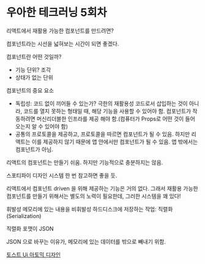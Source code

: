 # 우아한 테크러닝 5회차

리액트에서 재활용 가능한 컴포넌트를 만드려면?

컴포넌트라는 시선을 넓혀보는 시간이 되면 좋겠다.



컴포넌트란 어떤 것일까?

* 기능 단위? 조각
* 상태가 없는 단위



컴포넌트의 중요 요소

* 독립성: 코드 없이 끼어들 수 있는가? 극한의 재활용성
  코드로서 삽입하는 것이 아니라, 코드를 열지 못하는 형태일 때, 해당 기능을 사용할 수 있어야 함.
  컴포넌트가 작동하려면 머신리더블한 인프라를 제공 해야 함.(컴퓨터가 Props로 어떤 것이 들어오는지 알 수 있어야 함)
* 공통의 프로토콜을 제공하고, 프로토콜을 따르면 컴포넌트가 될 수 있음. 하지만 리액트는 이를 제공하지 않기 때문에 앱 안에서만 컴포넌트가 될 수 있음. 앱 밖에서는 컴포넌트가 아님.



리액트의 컴포넌트는 만들기 쉬움. 하지만 기능적으로 충분하지는 않음.



스포티파이 디자인 시스템 한 번 참고하면 좋을 듯.



리액트에서 컴포넌트 driven 을 위해 제공하는 기능은 거의 없다. 그래서 재활용 가능한 컴포넌트를 만들기 위해서는 별도의 노력이 필요한데, 그러한 시스템을 꽤 있다!



휘발성 메모리에 있는 내용을 비휘발성 하드디스크에 저장하는 작업: 직렬화(Serialization)



직렬화 포맷이 JSON



JSON 으로 바꾸는 이유가, 메모리에 있는 데이터를 밖으로 빼내기 위함.



<a href="https://ui.toast.com/weekly-pick/ko_20200213">토스트 Ui 아토믹 디자인</a> 


